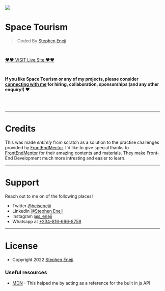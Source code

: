 [![](https://raw.githubusercontent.com/stephen-eneji/GridsChallenge.github.io/master/design/desktop-design.jpg)](https://stephen-eneji.github.io/GridsChallenge.github.io/)

# Space Tourism 

> Coded By [Stephen Eneji](https://github.com/stephen-eneji)
<br/>

<a href="https://stephen-eneji.github.io/GridsChallenge.github.io-master/" target="_blank">❤❤ VISIT Live Site ❤❤</a>

<br />

**If you like Space Tourism or any of my projects, please consider [connecting with me][linkedin] for hiring, collaboration, sponsorships (and any other enquiry!) ❤**

<br />
<br />

---

# Credits


This was made *entirely* from scratch as a solution to the practise challenges provided by [FrontEndMentor][frontendmentor]. I'd like to give special thanks to [FrontEndMentor][frontendmentor] for their amazing contents and materials. They make Front-End Development much more intresting and easier to learn.

---

# Support

Reach out to me on of the following places!

- Twitter [@heisenejii][twitter]
- LinkedIn [@Stephen Eneji][linkedin]
- Instagram [@s_eneji][instagram]
- Whatsapp at [+234-816-666-8759][whatsapp]

---

# License


- Copyright 2022 <a href="https://github.com/stephen-eneji/" target="_blank">Stephen Eneji</a>.

[facebook]: https://facebook.com/heisenejii
[twitter]: https://twitter.com/heisenejii
[instagram]: https://instagram.com/s_eneji/
[linkedin]: https://www.linkedin.com/in/stephen-eneji-382471209/
[whatsapp]: https://wa.me/+2348166668759
[frontendmentor]: https://www.frontendmentor.io/


### Useful resources
-  [MDN](https://developer.mozilla.org/en-US/docs/Web/JavaScript) - This helped me by acting as a reference for the built in js API